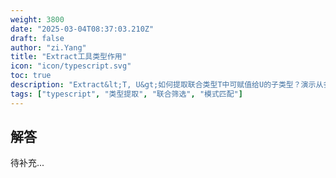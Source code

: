 ```yaml
---
weight: 3800
date: "2025-03-04T08:37:03.210Z"
draft: false
author: "zi.Yang"
title: "Extract工具类型作用"
icon: "icon/typescript.svg"
toc: true
description: "Extract&lt;T, U&gt;如何提取联合类型T中可赋值给U的子类型？演示从多种事件类型中提取鼠标事件类型的场景"
tags: ["typescript", "类型提取", "联合筛选", "模式匹配"]
---
```


## 解答

待补充...
